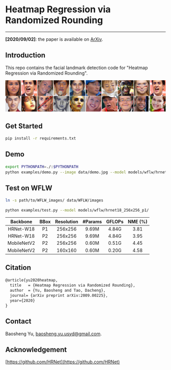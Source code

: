 # Heatmap Regression via Randomized Rounding
----

**[2020/09/02]**: the paper is available on [ArXiv](https://arxiv.org/abs/2009.00225).


## Introduction

This repo contains the facial landmark detection code for "Heatmap Regression via Randomized Rounding".

![demo image](data/figure.png)

## Get Started

````bash
pip install -r requirements.txt
````

## Demo
````bash
export PYTHONPATH=./:$PYTHONPATH
python examples/demo.py --image data/demo.jpg --model models/wflw/hrnet18_256x256_p2/
````

## Test on WFLW

```bash
ln -s path/to/WFLW_images/ data/WFLW/images
```

````bash
python examples/test.py --model models/wflw/hrnet18_256x256_p1/
````

| Backbone | BBox | Resolution | #Params | GFLOPs | NME (%)| 
|:--:|:--:|:--:|:--:|:--:|:--:|
| HRNet-W18 | P1 | 256x256 | 9.69M | 4.84G | 3.81 |
| HRNet-W18 | P2 | 256x256 | 9.69M | 4.84G | 3.95 |
| MobileNetV2 | P2 | 256x256 | 0.60M | 0.51G | 4.45 |
| MobileNetV2 | P2 | 160x160 | 0.60M | 0.20G | 4.58 |

## Citation

```
@article{yu2020heatmap,
  title   = {Heatmap Regression via Randomized Rounding},
  author  = {Yu, Baosheng and Tao, Dacheng},
  journal= {arXiv preprint arXiv:2009.00225},
  year={2020}
}
```


## Contact

Baosheng Yu, baosheng.yu.usyd@gmail.com.


## Acknowledgement

[https://github.com/HRNet](https://github.com/HRNet)

